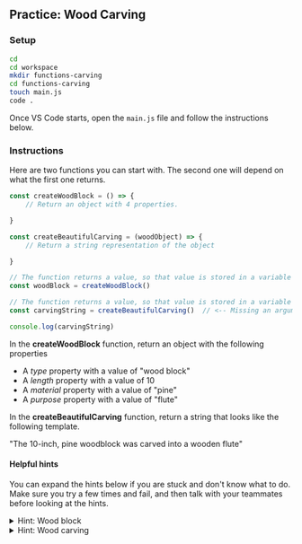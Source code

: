 ## Practice: Wood Carving

### Setup

```sh
cd
cd workspace
mkdir functions-carving
cd functions-carving
touch main.js
code .
```

Once VS Code starts, open the `main.js` file and follow the instructions below.

### Instructions

Here are two functions you can start with. The second one will depend on what the first one returns.

```js
const createWoodBlock = () => {
    // Return an object with 4 properties.

}

const createBeautifulCarving = (woodObject) => {
    // Return a string representation of the object

}

// The function returns a value, so that value is stored in a variable
const woodBlock = createWoodBlock()

// The function returns a value, so that value is stored in a variable
const carvingString = createBeautifulCarving()  // <-- Missing an argument. Fix it.

console.log(carvingString)
```

In the **createWoodBlock** function, return an object with the following properties

* A _type_ property with a value of "wood block"
* A _length_ property with a value of 10
* A _material_ property with a value of "pine"
* A _purpose_ property with a value of "flute"

In the **createBeautifulCarving** function, return a string that looks like the following template.

"The 10-inch, pine woodblock was carved into a wooden flute"

#### Helpful hints

You can expand the hints below if you are stuck and don't know what to do. Make sure you try a few times and fail, and then talk with your teammates before looking at the hints.

<details>
<summary>Hint: Wood block</summary>

```js
const createWoodBlock = () => {
    // Return an object with 4 properties.
    return {
        type: "wood block",
        length: 10,
        material: "pine",
        purpose: "flute"
    }
}
```

</details>

<details>
<summary>Hint: Wood carving</summary>

```js
const createWoodBlock = (woodBlock) => {
    // Return an object with 4 properties.
    return `The ${woodBlock.length}-inch, ${woodBlock.material} woodblock was carved into a wooden ${woodBlock.purpose}`
}
```

</details>